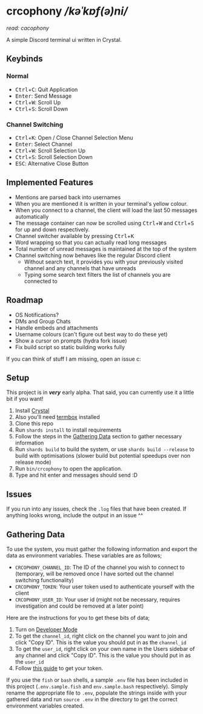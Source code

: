 # crcophony */kəˈkɒf(ə)ni/*
*read: cacophony*

A simple Discord terminal ui written in Crystal.

## Keybinds
### Normal
- <kbd>Ctrl</kbd>+<kbd>C</kbd>: Quit Application
- <kbd>Enter</kbd>: Send Message
- <kbd>Ctrl</kbd>+<kbd>W</kbd>: Scroll Up
- <kbd>Ctrl</kbd>+<kbd>S</kbd>: Scroll Down

### Channel Switching
- <kbd>Ctrl</kbd>+<kbd>K</kbd>: Open / Close Channel Selection Menu
- <kbd>Enter</kbd>: Select Channel
- <kbd>Ctrl</kbd>+<kbd>W</kbd>: Scroll Selection Up
- <kbd>Ctrl</kbd>+<kbd>S</kbd>: Scroll Selection Down
- <kbd>ESC</kbd>: Alternative Close Button

## Implemented Features
- Mentions are parsed back into usernames
- When you are mentioned it is written in your terminal's yellow colour.
- When you connect to a channel, the client will load the last 50 messages automatically
- The message container can now be scrolled using <kbd>Ctrl</kbd>+<kbd>W</kbd> and <kbd>Ctrl</kbd>+<kbd>S</kbd> for up and down respectively.
- Channel switcher available by pressing <kbd>Ctrl</kbd>+<kbd>K</kbd>
- Word wrapping so that you can actually read long messages
- Total number of unread messages is maintained at the top of the system
- Channel switching now behaves like the regular Discord client
    - Without search text, it provides you with your previously visited channel and any channels that have unreads
    - Typing some search text filters the list of channels you are connected to

## Roadmap
- OS Notifications?
- DMs and Group Chats
- Handle embeds and attachments
- Username colours (can't figure out best way to do these yet)
- Show a cursor on prompts (hydra fork issue)
- Fix build script so static building works fully

If you can think of stuff I am missing, open an issue c:

## Setup
This project is in ***very*** early alpha. That said, you can currently use it a little bit if you want!
1. Install [Crystal](https://crystal-lang.org/reference/installation/)
2. Also you'll need [termbox](https://github.com/nsf/termbox) installed
3. Clone this repo
4. Run `shards install` to install requirements
5. Follow the steps in the [Gathering Data](#gathering-data) section to gather necessary information
6. Run `shards build` to build the system, or use `shards build --release` to build with optimisations (slower build but potential speedups over non release mode)
7. Run `bin/crcophony` to open the application.
8. Type and hit enter and messages should send :D

## Issues
If you run into any issues, check the `.log` files that have been created. If anything looks wrong, include the output in an issue ^^

## Gathering Data
To use the system, you must gather the following information and export the data as environment variables.
These variables are as follows;

- `CRCOPHONY_CHANNEL_ID`: The ID of the channel you wish to connect to (temporary, will be removed once I have sorted out the channel switching functionality)
- `CRCOPHONY_TOKEN`: Your user token used to authenticate yourself with the client
- `CRCOPHONY_USER_ID`: Your user id (might not be necessary, requires investigation and could be removed at a later point)

Here are the instructions for you to get these bits of data;
1. Turn on [Developer Mode](https://discordia.me/developer-mode)
2. To get the `channel_id`, right click on the channel you want to join and click "Copy ID". This is the value you should put in as the `channel_id`
3. To get the `user_id`, right click on your own name in the Users sidebar of any channel and click "Copy ID". This is the value you should put in as the `user_id`
4. Follow [this guide](https://discordhelp.net/discord-token) to get your token.

If you use the `fish` or `bash` shells, a sample `.env` file has been included in this project (`.env.sample.fish` and `env.sample.bash` respectively). Simply rename the appropriate file to `.env`, populate the strings inside with your gathered data and run `source .env` in the directory to get the correct environment variables created.
